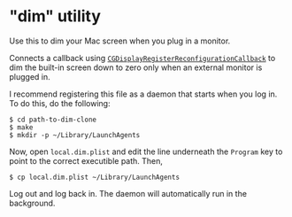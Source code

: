 # "dim" utility

Use this to dim your Mac screen when you plug in a monitor.

Connects a callback using [`CGDisplayRegisterReconfigurationCallback`](https://developer.apple.com/documentation/coregraphics/1455336-cgdisplayregisterreconfiguration?language=objc) to dim the built-in screen down to zero only when an external monitor is plugged in.

I recommend registering this file as a daemon that starts when you log in. To do this, do the following:

```
$ cd path-to-dim-clone
$ make
$ mkdir -p ~/Library/LaunchAgents
```

Now, open `local.dim.plist` and edit the line underneath the `Program` key to point to the correct executible path. Then,

```
$ cp local.dim.plist ~/Library/LaunchAgents
```

Log out and log back in. The daemon will automatically run in the background.

